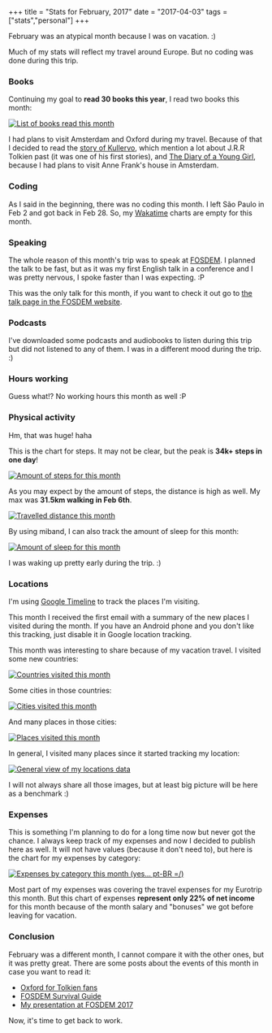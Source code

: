 +++
title = "Stats for February, 2017"
date = "2017-04-03"
tags = ["stats","personal"]
+++

February was an atypical month because I was on vacation. :)

Much of my stats will reflect my travel around Europe. But no coding was done during this trip.

### Books

Continuing my goal to **read 30 books this year**, I read two books this month:

[![List of books read this month](/images/stats/2017/feb/goodreads.png "List of books read this month")](https://www.goodreads.com/pothix "")

I had plans to visit Amsterdam and Oxford during my travel. Because of
that I decided to read
the [story of Kullervo](http://amzn.to/2s6lQ8S), which mention a lot
about J.R.R Tolkien past (it was one of his first stories),
and [The Diary of a Young Girl](http://amzn.to/2sx2w7o), because I had
plans to visit Anne Frank's house in Amsterdam.

### Coding

As I said in the beginning, there was no coding this month. I left São Paulo in Feb 2 and got back in Feb 28. So, my [Wakatime](https://wakatime.com/i/PotHix) charts are empty for this month.

### Speaking

The whole reason of this month's trip was to speak
at [FOSDEM](https://fosdem.org/). I planned the talk to be fast, but
as it was my first English talk in a conference and I was pretty
nervous, I spoke faster than I was expecting. :P

This was the only talk for this month, if you want to check it out go to [the talk page in the FOSDEM website](https://fosdem.org/2017/schedule/event/desktops_open_source_behind_web_request/).

### Podcasts

I've downloaded some podcasts and audiobooks to listen during this
trip but did not listened to any of them. I was in a different mood
during the trip. :)

### Hours working

Guess what!? No working hours this month as well :P

### Physical activity

Hm, that was huge! haha

This is the chart for steps. It may not be clear, but the peak is **34k+ steps in one day**!

[![Amount of steps for this month](/images/stats/2017/feb/physical-activity-steps.png "Amount of steps for this month")](/images/stats/2017/feb/physical-activity-steps.png "")

As you may expect by the amount of steps, the distance is high as well. My max was **31.5km walking in Feb 6th**.

[![Travelled distance this month](/images/stats/2017/feb/physical-activity-distance.png "Travelled distance this month")](/images/stats/2017/feb/physical-activity-distance.png "")

By using miband, I can also track the amount of sleep for this month:

[![Amount of sleep for this month](/images/stats/2017/feb/sleep.jpg "Amount of sleep for this month")](/images/stats/2017/jan/sleep.jpg "")

I was waking up pretty early during the trip. :)

### Locations

I'm using [Google Timeline](https://www.google.com.br/maps/timeline)
to track the places I'm visiting.

This month I received the first email with a summary of the new places
I visited during the month. If you have an Android phone and you don't
like this tracking, just disable it in Google location tracking.

This month was interesting to share because of my vacation travel. I
visited some new countries:

[![Countries visited this month](/images/stats/2017/feb/location-countries.png "Countries visited this month")](/images/stats/2017/feb/location-countries.png "")

Some cities in those countries:

[![Cities visited this month](/images/stats/2017/feb/location-cities.png "Cities visited this month")](/images/stats/2017/feb/location-cities.png "")

And many places in those cities:

[![Places visited this month](/images/stats/2017/feb/location-places.png "Places visited this month")](/images/stats/2017/feb/location-places.png "")

In general, I visited many places since it started tracking my
location:

[![General view of my locations data](/images/stats/2017/feb/location-general.png "General view of my locations data")](/images/stats/2017/feb/location-general.png "")

I will not always share all those images, but at least big picture will be here as a benchmark :)

### Expenses

This is something I'm planning to do for a long time now but never got
the chance. I always keep track of my expenses and now I decided to
publish here as well. It will not have values (because it don't need
to), but here is the chart for my expenses by category:

[![Expenses by category this month (yes... pt-BR =/)](/images/stats/2017/feb/expenses.jpg "Expenses by category this month. Categories in pt-BR =/")](/images/stats/2017/feb/expenses.jpg "")

Most part of my expenses was covering the travel expenses for my
Eurotrip this month. But this chart of expenses **represent only 22%
of net income** for this month because of the month salary and
"bonuses" we got before leaving for vacation.

### Conclusion

February was a different month, I cannot compare it with the other ones, but it was pretty great. There are some posts about the events of this month in case you want to read
it:

+ [Oxford for Tolkien fans](http://pothix.com/post/oxford-for-tolkien-fans/)
+ [FOSDEM Survival Guide](http://pothix.com/post/fosdem-survival-guide/)
+ [My presentation at FOSDEM 2017](http://pothix.com/post/my-presentation-at-fosdem-2017/)

Now, it's time to get back to work.
